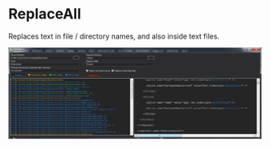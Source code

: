 # ReplaceAll

Replaces text in file / directory names, and also inside text files.

![Screen Shot](https://github.com/toddmo/ReplaceAll/blob/master/ReplaceAll/doc/screen%20shot.png?raw=true)
